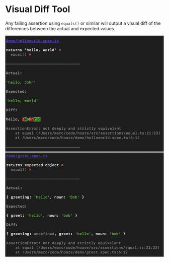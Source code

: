 # Visual Diff Tool

Any failing assertion using `equals()` or similar will output a visual diff of the differences between the actual and expected values.

![string diff](screenshot-string-diff.png)
![object diff](screenshot-object-diff.png)
